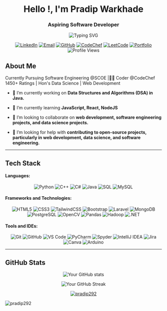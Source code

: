 <h1 align="center">Hello !, I'm Pradip Warkhade</h1>
<h3 align="center">Aspiring Software Developer </h3>

<!-- <p align="left"> <img src="https://komarev.com/ghpvc/?username=pradip292&label=Profile%20views&color=0e75b6&style=flat" alt="pradip292" /> </p> -->
<div align="center">
  <img src="https://readme-typing-svg.herokuapp.com?font=Fira+Code&size=22&duration=3000&pause=1000&color=2E97F7&center=true&vCenter=true&width=500&lines=Software+Developer;Web+Enthusiast;Continuous+Learner;Problem+Solver" alt="Typing SVG" />
</div>
<p align="center">
  <a href="https://www.linkedin.com/in/pradip292"><img src="https://img.shields.io/badge/-LinkedIn-0077B5?style=flat-square&logo=Linkedin&logoColor=white" alt="LinkedIn" /></a>
  <a href="mailto:pradipwarkhade74@gmail.com"><img src="https://img.shields.io/badge/-Email-D14836?style=flat-square&logo=Gmail&logoColor=white" alt="Email" /></a>
  <a href="https://github.com/pradip292"><img src="https://img.shields.io/badge/-GitHub-181717?style=flat-square&logo=GitHub&logoColor=white" alt="GitHub" /></a>
  <a href="https://www.codechef.com/users/scoen_119"><img src="https://img.shields.io/badge/-CodeChef-5B4638?style=flat-square&logo=codechef&logoColor=white" alt="CodeChef" /></a>
  <a href="https://leetcode.com/pradip292/"><img src="https://img.shields.io/badge/-LeetCode-FE7C7C?style=flat-square&logo=leetcode&logoColor=white" alt="LeetCode" /></a>
  <a href="https://pradip292.github.io/portfolio_pradip292/"><img src="https://img.shields.io/badge/-Portfolio-FF5722?style=flat-square&logo=google-chrome&logoColor=white" alt="Portfolio" /></a>
  <img src="https://komarev.com/ghpvc/?username=pradip292&color=blueviolet" alt="Profile Views"/>
</p>


## About Me

Currently
Pursuing Software Engineering @SCOE |🌟🌟 Coder @CodeChef 1450+ Ratings | Hon's Data Science | Web Development 
- 🔭 I’m currently working on **Data Structures and Algorithms (DSA) in Java.**

- 🌱 I’m currently learning **JavaScript, React, NodeJS**

- 👯 I’m looking to collaborate on **web development, software engineering projects, and data science projects.**

- 🤝 I’m looking for help with **contributing to open-source projects, particularly in web development, data science, and software engineering.**

<!-- - 👨‍💻 All of my projects are available at [https://pradip292.github.io/portfolio_pradip292/](https://pradip292.github.io/portfolio_pradip292/) -->

---

<!-- <p align="left"> <a href="https://twitter.com/pradipwarkhade7" target="blank"><img src="https://img.shields.io/twitter/follow/pradipwarkhade7?logo=twitter&style=for-the-badge" alt="pradipwarkhade7" /></a> </p> -->
## Tech Stack

<h4 align="left">Languages:</h4>
<p align="center">
  <img src="https://img.shields.io/badge/Python-3776AB?style=for-the-badge&logo=python&logoColor=white" alt="Python" />
  <img src="https://img.shields.io/badge/C++-00599C?style=for-the-badge&logo=cplusplus&logoColor=white" alt="C++" />
  <img src="https://img.shields.io/badge/C%23-239120?style=for-the-badge&logo=csharp&logoColor=white" alt="C#" />
  <img src="https://img.shields.io/badge/Java-007396?style=for-the-badge&logo=java&logoColor=white" alt="Java" />
  <img src="https://img.shields.io/badge/SQL-4479A1?style=for-the-badge&logo=sqlite&logoColor=white" alt="SQL" />
  <img src="https://img.shields.io/badge/MySQL-4479A1?style=for-the-badge&logo=mysql&logoColor=white" alt="MySQL" />

</p>

<h4 align="left">Frameworks and Technologies:</h4>
<p align="center">
  <img src="https://img.shields.io/badge/HTML5-E34F26?style=for-the-badge&logo=html5&logoColor=white" alt="HTML5" />
  <img src="https://img.shields.io/badge/CSS3-1572B6?style=for-the-badge&logo=css3&logoColor=white" alt="CSS3" />
  <img src="https://img.shields.io/badge/TailwindCSS-06B6D4?style=for-the-badge&logo=tailwind-css&logoColor=white" alt="TailwindCSS" />
  <img src="https://img.shields.io/badge/Bootstrap-563D7C?style=for-the-badge&logo=bootstrap&logoColor=white" alt="Bootstrap" />
  <img src="https://img.shields.io/badge/Laravel-EF3E3E?style=for-the-badge&logo=laravel&logoColor=white" alt="Laravel" />
  <img src="https://img.shields.io/badge/MongoDB-47A248?style=for-the-badge&logo=mongodb&logoColor=white" alt="MongoDB" />
  <img src="https://img.shields.io/badge/PostgreSQL-4169E1?style=for-the-badge&logo=postgresql&logoColor=white" alt="PostgreSQL" />
  <img src="https://img.shields.io/badge/OpenCV-5C3EE8?style=for-the-badge&logo=opencv&logoColor=white" alt="OpenCV" />
  <img src="https://img.shields.io/badge/Pandas-150458?style=for-the-badge&logo=pandas&logoColor=white" alt="Pandas" />
  <img src="https://img.shields.io/badge/Hadoop-66CCFF?style=for-the-badge&logo=apache-hadoop&logoColor=white" alt="Hadoop" />
  <img src="https://img.shields.io/badge/.NET-512BD4?style=for-the-badge&logo=dotnet&logoColor=white" alt=".NET" />
</p>

<h4 align="left">Tools and IDEs:</h4>
<p align="center">
  <img src="https://img.shields.io/badge/Git-F05032?style=for-the-badge&logo=git&logoColor=white" alt="Git" />
  <img src="https://img.shields.io/badge/GitHub-181717?style=for-the-badge&logo=github&logoColor=white" alt="GitHub" />
  <img src="https://img.shields.io/badge/VS%20Code-007ACC?style=for-the-badge&logo=visual-studio-code&logoColor=white" alt="VS Code" />
  <img src="https://img.shields.io/badge/PyCharm-000000?style=for-the-badge&logo=pycharm&logoColor=white" alt="PyCharm" />
  <img src="https://img.shields.io/badge/Spyder-2C2C2C?style=for-the-badge&logo=spyder&logoColor=white" alt="Spyder" />
  <img src="https://img.shields.io/badge/IntelliJ%20IDEA-000000?style=for-the-badge&logo=intellij-idea&logoColor=white" alt="IntelliJ IDEA" />
  <img src="https://img.shields.io/badge/Jira-0052CC?style=for-the-badge&logo=jira&logoColor=white" alt="Jira" />
  <img src="https://img.shields.io/badge/Canva-00C4CC?style=for-the-badge&logo=canva&logoColor=white" alt="Canva" />
  <img src="https://img.shields.io/badge/Arduino-00979D?style=for-the-badge&logo=arduino&logoColor=white" alt="Arduino" />
</p>

---
  
## GitHub Stats

<p align="center">
  <img src="https://github-readme-stats.vercel.app/api?username=pradip292&show_icons=true&count_private=true&theme=react" alt="Your GitHub stats" />
</p>
<p align="center">
  <img src="https://github-readme-streak-stats.herokuapp.com/?user=pradip292&theme=react" alt="Your GitHub Streak" />
</p>
<p align="center"> <a href="https://github.com/ryo-ma/github-profile-trophy"><img src="https://github-profile-trophy.vercel.app/?username=pradip292" alt="pradip292" /></a> </p>
<p><img align="center" src="https://github-readme-stats.vercel.app/api/top-langs?username=pradip292&show_icons=true&locale=en&layout=compact&theme=react" alt="pradip292" /></p>



